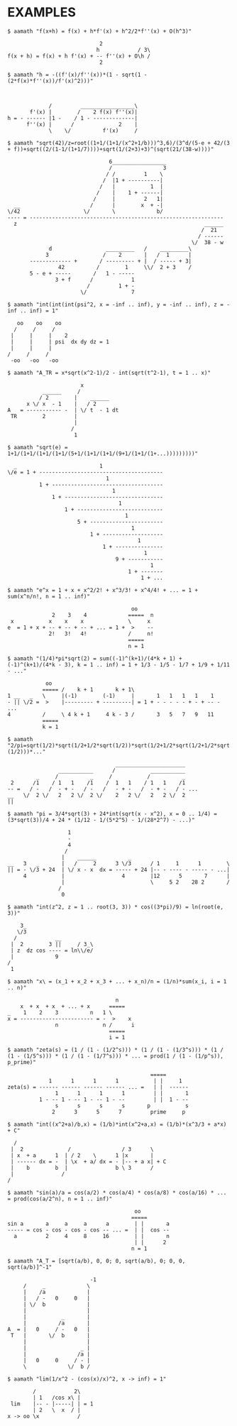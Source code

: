 # EXAMPLES

`$ aamath "f(x+h) = f(x) + h*f'(x) + h^2/2*f''(x) + O(h^3)"`

```text
                             2
                            h            / 3\
f(x + h) = f(x) + h f'(x) + -- f''(x) + O\h /
                             2
```

`$ aamath "h = -((f'(x)/f''(x))*(1 - sqrt(1 - (2*f(x)*f''(x))/f'(x)^2)))"`

```text


             /         _________________\
       f'(x) |        /    2 f(x) f''(x)|
h = - ------ |1 -    / 1 - -------------|
      f''(x) |      /              2    |
             \    \/          f'(x)     /
```

`$ aamath "sqrt(42)/z=root((1+1/(1+1/(x^2+1/b)))^3,6)/(3^d/(5-e + 42/(3 + f))+sqrt((2/(1-1/(1+1/7))))+sqrt(1/(2+3)+3)^(sqrt(21/(38-w))))"`

```text
                                6_________________
                                /                3
                               / /         1    \
                              /  |1 + ----------|
                             /   |           1  |
                            /    |    1 + ------|
                           /     |         2   1|
  __                      /      |        x  + -|
\/42                    \/       \             b/
---- = -------------------------------------------------------------
  z                                                           ______
                                                             /  21
                                                            / ------
                                                          \/  38 - w
             d                 _________   /    _________\
            3                 /    2       |   /  1      |
       ------------- +       / --------- + |  / ----- + 3|
                42          /        1     \\/  2 + 3    /
       5 - e + -----       /   1 - -----
               3 + f      /            1
                         /         1 + -
                       \/              7
```

`$ aamath "int(int(int(psi^2, x = -inf .. inf), y = -inf .. inf), z = -inf .. inf) = 1"`

```text
   oo    oo    oo
  /     /     /
 |     |     |    2
 |     |     | psi  dx dy dz = 1
 |     |     |
/     /     /
 -oo   -oo   -oo
```

`$ aamath "A_TR = x*sqrt(x^2-1)/2 - int(sqrt(t^2-1), t = 1 .. x)"`

```text
                       x
           ______     /
          / 2        |    ______
      x \/ x  - 1    |   / 2
A   = ----------- -  | \/ t  - 1 dt
 TR        2         |
                     |
                    /
                     1
```

`$ aamath "sqrt(e) = 1+1/(1+1/(1+1/(1+1/(5+1/(1+1/(1+1/(9+1/(1+1/(1+...)))))))))"`

```text
  _                          1
\/e = 1 + ---------------------------------------
                               1
          1 + -----------------------------------
                                 1
              1 + -------------------------------
                                   1
                  1 + ---------------------------
                                     1
                      5 + -----------------------
                                       1
                          1 + -------------------
                                         1
                              1 + ---------------
                                           1
                                  9 + -----------
                                             1
                                      1 + -------
                                          1 + ...
```

`$ aamath "e^x = 1 + x + x^2/2! + x^3/3! + x^4/4! + ... = 1 + sum(x^n/n!, n = 1 .. inf)"`

```text
                                       oo
              2    3    4             =====  n
 x           x    x    x              \     x
e  = 1 + x + -- + -- + -- + ... = 1 +  >    --
             2!   3!   4!             /     n!
                                      =====
                                      n = 1
```

`$ aamath "(1/4)*pi*sqrt(2) = sum((-1)^(k+1)/(4*k + 1) + (-1)^(k+1)/(4*k - 3), k = 1 .. inf) = 1 + 1/3 - 1/5 - 1/7 + 1/9 + 1/11 - ..."`

```text
            oo
           ===== /    k + 1       k + 1\
1 __   _   \     |(-1)        (-1)     |       1   1   1   1    1
- || \/2 =  >    |--------- + ---------| = 1 + - - - - - + - + -- - ...
4          /     \ 4 k + 1     4 k - 3 /       3   5   7   9   11
           =====
           k = 1
```

`$ aamath "2/pi=sqrt(1/2)*sqrt(1/2+1/2*sqrt(1/2))*sqrt(1/2+1/2*sqrt(1/2+1/2*sqrt(1/2)))*..."`

```text
                                  ______________________
                ___________      /           ___________
         _     /          _     /           /          _
 2      /1    / 1   1    /1    /  1   1    / 1   1    /1
-- =   / -   /  - + -   / -   /   - + -   /  - + -   / - ...
__   \/  2 \/   2   2 \/  2 \/    2   2 \/   2   2 \/  2
||
```

`$ aamath "pi = 3/4*sqrt(3) + 24*int(sqrt(x - x^2), x = 0 .. 1/4) = (3*sqrt(3))/4 + 24 * (1/12 - 1/(5*2^5) - 1/(28*2^7) - ...)"`

```text
                   1
                   -
                   4
                  /
                 |    ______          _
__   3   _       |   /     2      3 \/3      / 1     1      1        \
|| = - \/3 + 24  | \/ x - x  dx = ----- + 24 |-- - ---- - ----- - ...|
     4           |                  4        |12      5       7      |
                 |                           \     5 2    28 2       /
                /
                 0
```

`$ aamath "int(z^2, z = 1 .. root(3, 3)) * cos((3*pi)/9) = ln(root(e, 3))"`

```text
    3_
   \/3
  /            __
 |  2        3 ||     / 3_\
 | z  dz cos ---- = ln\\/e/
 |             9
/
 1
```

`$ aamath "x\ = (x_1 + x_2 + x_3 + ... + x_n)/n = (1/n)*sum(x_i, i = 1 .. n)"`

```text
                                  n
    x  + x  + x  + ... + x      =====
_    1    2    3          n   1 \
x = ----------------------- = -  >    x
               n              n /      i
                                =====
                                i = 1
```

`$ aamath "zeta(s) = (1 / (1 - (1/2^s))) * (1 / (1 - (1/3^s))) * (1 / (1 - (1/5^s))) * (1 / (1 - (1/7^s))) * ... = prod(1 / (1 - (1/p^s)), p_prime)"`

```text
                                             =====
             1      1      1      1           | |     1
zeta(s) = ------ ------ ------ ------ ... =   | |  ------
               1      1      1      1         | |       1
          1 - -- 1 - -- 1 - -- 1 - --         | |  1 - --
               s      s      s      s       p           s
              2      3      5      7         prime     p
```

`$ aamath "int((x^2+a)/b,x) = (1/b)*int(x^2+a,x) = (1/b)*(x^3/3 + a*x) + C"`

```text
  /
 |  2              /                / 3      \
 | x  + a      1  | / 2    \      1 |x       |
 | ------ dx = -  | \x  + a/ dx = - |-- + a x| + C
 |    b        b  |               b \ 3      /
 |               /
/
```

`$ aamath "sin(a)/a = cos(a/2) * cos(a/4) * cos(a/8) * cos(a/16) * ... = prod(cos(a/2^n), n = 1 .. inf)"`

```text
                                        oo
                                       =====
sin a       a     a     a      a        | |       a
----- = cos - cos - cos - cos -- ... =  | |  cos --
  a         2     4     8     16        | |       n
                                        | |      2
                                       n = 1
```

`$ aamath "A_T = [sqrt(a/b), 0, 0; 0, sqrt(a/b), 0; 0, 0, sqrt(a/b)]^-1"`

```text
                          -1
     /     _             \
     |    /a             |
     |   / -   0     0   |
     | \/  b             |
     |                   |
     |           _       |
     |          /a       |
A  = |   0     / -   0   |
 T   |       \/  b       |
     |                   |
     |                 _ |
     |                /a |
     |   0     0     / - |
     \             \/  b /
```

`$ aamath "lim(1/x^2 - (cos(x)/x)^2, x -> inf) = 1"`

```text
        /            2\
        | 1   /cos x\ |
 lim    |-- - |-----| | = 1
        | 2   \  x  / |
x -> oo \x            /
```
